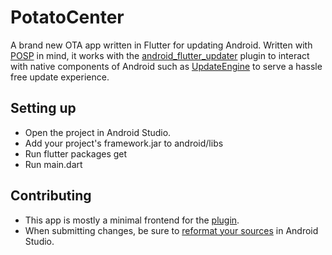 # PotatoCenter

A brand new OTA app written in Flutter for updating Android. Written with [
POSP](https://potatoproject.co/) in mind, it works with the [android_flutter_updater](https://github.com/AgentFabulous/android_flutter_updater) plugin to interact with native components of Android such as [UpdateEngine](https://android.googlesource.com/platform/frameworks/base/+/master/core/java/android/os/UpdateEngine.java) to serve a hassle free update experience.

## Setting up
- Open the project in Android Studio.
- Add your project's framework.jar to android/libs
- Run flutter packages get 
- Run main.dart

## Contributing
- This app is mostly a minimal frontend for the [plugin](https://github.com/AgentFabulous/android_flutter_updater).
- When submitting changes, be sure to [reformat your sources](https://flutter.dev/docs/development/tools/formatting) in Android Studio.
